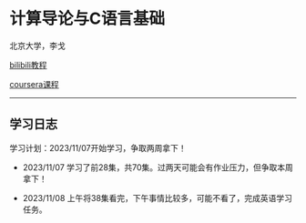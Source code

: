 # 计算导论与C语言基础

北京大学，李戈

[bilibili教程](https://www.bilibili.com/video/BV1Hx411U7iw?p=5&spm_id_from=pageDriver&vd_source=021ea7368e5cb863c0b7cea953713c02)

[coursera课程](https://www.coursera.org/learn/jisuanji-biancheng?specialization=biancheng-suanfa)

-----------------
## 学习日志

学习计划：2023/11/07开始学习，争取两周拿下！

- 2023/11/07
学习了前28集，共70集。过两天可能会有作业压力，但争取本周拿下！

- 2023/11/08
上午将38集看完，下午事情比较多，可能不看了，完成英语学习任务。
